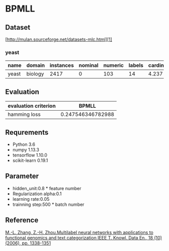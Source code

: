 ﻿# BPMLL
## Dataset
[http://mulan.sourceforge.net/datasets-mlc.html][1]

### yeast
|name | domain | instances |nominal	|numeric|labels|cardinality	|density|distinct|
| ------ | ------ | ------ |------ |------ |------ |------ |------ |------ |
| yeast| biology | 2417	 |0|103	|14|4.237|0.303	|198|

## Evaluation
|evaluation criterion |BPMLL |
| ------ | ------ | 
| hamming loss| 0.247546346782988 |

## Requrements
- Python 3.6
- numpy 1.13.3
- tensorflow 1.10.0
- scikit-learn 0.19.1

## Parameter
- hidden_unit:0.8 * feature number
- Regularization alpha:0.1
- learning rate:0.05
- trainning step:500 * batch number

## Reference
[M.-L. Zhang, Z.-H. Zhou.Multilabel neural networks with applications to functional genomics and text categorization IEEE T. Knowl. Data En., 18 (10) (2006), pp. 1338-1351][2]


  [1]: http://mulan.sourceforge.net/datasets-mlc.html
  [2]: https://ieeexplore.ieee.org/abstract/document/1683770





